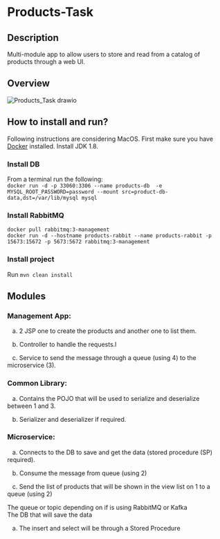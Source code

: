 # Products-Task
## Description
Multi-module app to allow users to store and read from a catalog of products through a web UI.

## Overview
![Products_Task drawio](https://github.com/said-mendez/products-task/assets/123189912/60e2b203-a14d-4029-a577-381d6c1abbb7)

## How to install and run?
Following instructions are considering MacOS.
First make sure you have [Docker](https://docs.docker.com/engine/install/) installed.
Install JDK 1.8.
### Install DB
From a terminal run the following:
<br/>
`docker run -d -p 33060:3306 --name products-db  -e MYSQL_ROOT_PASSWORD=password --mount src=product-db-data,dst=/var/lib/mysql mysql`
### Install RabbitMQ
`docker pull rabbitmq:3-management`
<br/>
`docker run -d --hostname products-rabbit --name products-rabbit -p 15673:15672 -p 5673:5672 rabbitmq:3-management`
### Install project
Run `mvn clean install`
## Modules
### Management App: 

&nbsp;&nbsp; a. 2 JSP one to create the products and another one to list them. 

&nbsp;&nbsp; b. Controller to handle the requests.l 

&nbsp;&nbsp; c. Service to send the message through a queue (using 4) to the microservice (3). 

### Common Library:

&nbsp;&nbsp; a. Contains the POJO that will be used to serialize and deserialize between 1 and 3. 

&nbsp;&nbsp; b. Serializer and deserializer if required.	 

### Microservice:  

&nbsp;&nbsp; a. Connects to the DB to save and get the data (stored procedure (SP) required). 

&nbsp;&nbsp; b. Consume the message from queue (using 2) 

&nbsp;&nbsp; c. Send the list of products that will be shown in the view list on 1  to a queue (using 2) 

The queue or topic depending on if is using RabbitMQ or Kafka  
The DB that will save the data

&nbsp;&nbsp; a. The insert and select will be through  a Stored Procedure 
